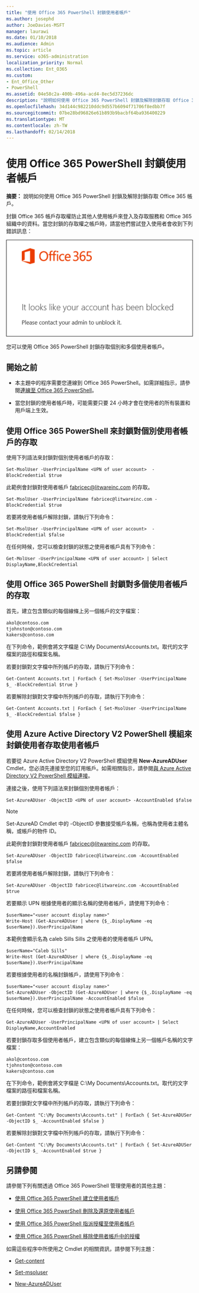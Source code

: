```yaml
---
title: "使用 Office 365 PowerShell 封鎖使用者帳戶"
ms.author: josephd
author: JoeDavies-MSFT
manager: laurawi
ms.date: 01/10/2018
ms.audience: Admin
ms.topic: article
ms.service: o365-administration
localization_priority: Normal
ms.collection: Ent_O365
ms.custom:
- Ent_Office_Other
- PowerShell
ms.assetid: 04e58c2a-400b-496a-acd4-8ec5d37236dc
description: "說明如何使用 Office 365 PowerShell 封鎖及解除封鎖存取 Office 365 帳戶。"
ms.openlocfilehash: 34d144c982210ddc9d557b6094f71706f8edbb7f
ms.sourcegitcommit: 07be28bd96826e61b893b9bacbf64ba936400229
ms.translationtype: MT
ms.contentlocale: zh-TW
ms.lasthandoff: 02/14/2018
---
```

# <a name="block-user-accounts-with-office-365-powershell"></a>使用 Office 365 PowerShell 封鎖使用者帳戶

**摘要：** 說明如何使用 Office 365 PowerShell 封鎖及解除封鎖存取 Office 365 帳戶。
  
封鎖 Office 365 帳戶存取權防止其他人使用帳戶來登入及存取服務和 Office 365 組織中的資料。當您封鎖的存取權之帳戶時，請當他們嘗試登入使用者會收到下列錯誤訊息：
  
![封鎖的 Office 365 帳戶。](images/o365_powershell_account_blocked.png)
  
您可以使用 Office 365 PowerShell 封鎖存取個別和多個使用者帳戶。
  
## <a name="before-you-begin"></a>開始之前

- 本主題中的程序需要您連線到 Office 365 PowerShell。如需詳細指示，請參閱[連線至 Office 365 PowerShell](connect-to-office-365-powershell.md)。
    
- 當您封鎖的使用者帳戶時，可能需要只要 24 小時才會在使用者的所有裝置和用戶端上生效。
    
## <a name="use-office-365-powershell-to-block-access-to-individual-user-accounts"></a>使用 Office 365 PowerShell 來封鎖對個別使用者帳戶的存取

使用下列語法來封鎖對個別使用者帳戶的存取：
  
```
Set-MsolUser -UserPrincipalName <UPN of user account>  -BlockCredential $true
```

此範例會封鎖對使用者帳戶 fabricec@litwareinc.com 的存取。
  
```
Set-MsolUser -UserPrincipalName fabricec@litwareinc.com -BlockCredential $true
```

若要將使用者帳戶解除封鎖，請執行下列命令：
  
```
Set-MsolUser -UserPrincipalName <UPN of user account>  -BlockCredential $false
```

在任何時候，您可以檢查封鎖的狀態之使用者帳戶具有下列命令：
  
```
Get-MolUser -UserPrincipalName <UPN of user account> | Select DisplayName,BlockCredential
```

## <a name="use-office-365-powershell-to-block-access-to-multiple-user-accounts"></a>使用 Office 365 PowerShell 封鎖對多個使用者帳戶的存取

首先，建立包含類似的每個線條上另一個帳戶的文字檔案：
    
  ```
akol@contoso.com
tjohnston@contoso.com
kakers@contoso.com
  ```
在下列命令，範例會將文字檔是 C:\My Documents\Accounts.txt。取代的文字檔案的路徑和檔案名稱。
    
若要封鎖對文字檔中所列帳戶的存取，請執行下列命令：
    
  ```
  Get-Content Accounts.txt | ForEach { Set-MsolUser -UserPrincipalName $_ -BlockCredential $true }
  ```
若要解除封鎖對文字檔中所列帳戶的存取，請執行下列命令：
    
  ```
  Get-Content Accounts.txt | ForEach { Set-MsolUser -UserPrincipalName $_ -BlockCredential $false }
  ```

## <a name="use-the-azure-active-directory-v2-powershell-module-to-block-access-to-user-accounts"></a>使用 Azure Active Directory V2 PowerShell 模組來封鎖使用者存取使用者帳戶

若要從 Azure Active Directory V2 PowerShell 模組使用 **New-AzureADUser** Cmdlet，您必須先連接至您的訂用帳戶。如需相關指示，請參閱[與 Azure Active Directory V2 PowerShell 模組連接](https://go.microsoft.com/fwlink/?linkid=842218)。
  
連接之後，使用下列語法來封鎖個別使用者帳戶：
  
```
Set-AzureADUser -ObjectID <UPN of user account> -AccountEnabled $false
```

> [!NOTE]
> Set-AzureAD Cmdlet 中的 -ObjectID 參數接受帳戶名稱，也稱為使用者主體名稱，或帳戶的物件 ID。 
  
此範例會封鎖對使用者帳戶 fabricec@litwareinc.com 的存取。
  
```
Set-AzureADUser -ObjectID fabricec@litwareinc.com -AccountEnabled $false
```

若要將使用者帳戶解除封鎖，請執行下列命令：
  
```
Set-AzureADUser -ObjectID fabricec@litwareinc.com -AccountEnabled $true
```

若要顯示 UPN 根據使用者的顯示名稱的使用者帳戶，請使用下列命令：
  
```
$userName="<user account display name>"
Write-Host (Get-AzureADUser | where {$_.DisplayName -eq $userName}).UserPrincipalName

```

本範例會顯示名為 caleb Sills Sills 之使用者的使用者帳戶 UPN。
  
```
$userName="Caleb Sills"
Write-Host (Get-AzureADUser | where {$_.DisplayName -eq $userName}).UserPrincipalName
```

若要根據使用者的名稱封鎖帳戶，請使用下列命令︰
  
```
$userName="<user account display name>"
Set-AzureADUser -ObjectID (Get-AzureADUser | where {$_.DisplayName -eq $userName}).UserPrincipalName -AccountEnabled $false

```

在任何時候，您可以檢查封鎖的狀態之使用者帳戶具有下列命令：
  
```
Get-AzureADUser -UserPrincipalName <UPN of user account> | Select DisplayName,AccountEnabled
```

若要封鎖存取多個使用者帳戶，建立包含類似的每個線條上另一個帳戶名稱的文字檔案：
    
  ```
akol@contoso.com
tjohnston@contoso.com
kakers@contoso.com
  ```

在下列命令，範例會將文字檔是 C:\My Documents\Accounts.txt。取代的文字檔案的路徑和檔案名稱。
    
若要封鎖對文字檔中所列帳戶的存取，請執行下列命令：
    
```
Get-Content "C:\My Documents\Accounts.txt" | ForEach { Set-AzureADUSer -ObjectID $_ -AccountEnabled $false }
```

若要解除封鎖對文字檔中所列帳戶的存取，請執行下列命令：
    
```
Get-Content "C:\My Documents\Accounts.txt" | ForEach { Set-AzureADUSer -ObjectID $_ -AccountEnabled $true }
```

## <a name="see-also"></a>另請參閱
<a name="SeeAlso"> </a>

請參閱下列有關透過 Office 365 PowerShell 管理使用者的其他主題：
  
- [使用 Office 365 PowerShell 建立使用者帳戶](create-user-accounts-with-office-365-powershell.md)
    
- [使用 Office 365 PowerShell 刪除及還原使用者帳戶](delete-and-restore-user-accounts-with-office-365-powershell.md)
    
- [使用 Office 365 PowerShell 指派授權至使用者帳戶](assign-licenses-to-user-accounts-with-office-365-powershell.md)
    
- [使用 Office 365 PowerShell 移除使用者帳戶中的授權](remove-licenses-from-user-accounts-with-office-365-powershell.md)
    
如需這些程序中所使用之 Cmdlet 的相關資訊，請參閱下列主題：
  
- [Get-content](https://go.microsoft.com/fwlink/p/?LinkId=113310)
    
- [Set-msoluser](https://go.microsoft.com/fwlink/p/?LinkId=691644)
    
- [New-AzureADUser](https://docs.microsoft.com/powershell/module/azuread/new-azureaduser?view=azureadps-2.0)
    

